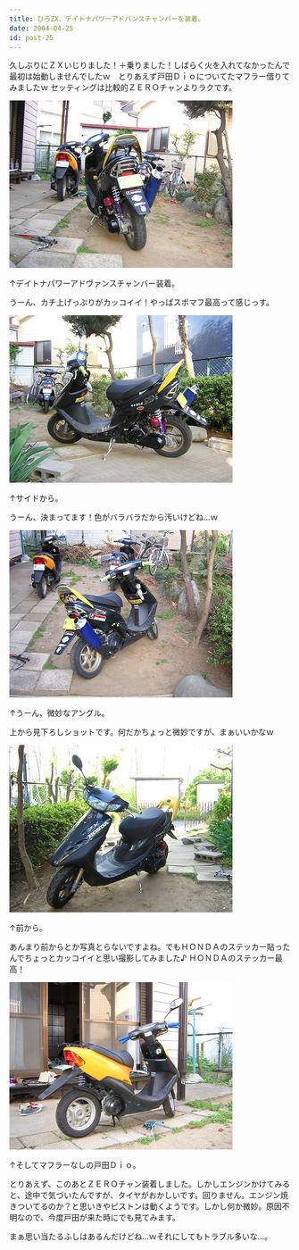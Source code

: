 ```yaml
---
title: ひろZX、デイトナパワーアドバンスチャンバーを装着。
date: 2004-04-25
id: post-25
---
```



<p class="sentence spacing10">久しぶりにＺＸいじりました！＋乗りました！しばらく火を入れてなかったんで最初は始動しませんでしたｗ　とりあえず戸田Ｄｉｏについてたマフラー借りてみましたｗ セッティングは比較的ＺＥＲＯチャンよりラクです。 </p>
<div class="center spacing"><img src="/photo/diary/2004.04.25_zx1.jpg" alt=""></div>
<p class="sentence">↑デイトナパワーアドヴァンスチャンバー装着。</p>
<p class="sentence spacing10">うーん、カチ上げっぷりがカッコイイ！やっぱスポマフ最高って感じっす。 </p>
<div class="center spacing"><img src="/photo/diary/2004.04.25_zx2.jpg" alt=""></div>
<p class="sentence">↑サイドから。</p>
<p class="sentence spacing10">うーん、決まってます！色がバラバラだから汚いけどね...ｗ </p>
<div class="center spacing"><img src="/photo/diary/2004.04.25_zx3.jpg" alt=""></div>
<p class="sentence">↑うーん、微妙なアングル。</p>
<p class="sentence spacing10">上から見下ろしショットです。何だかちょっと微妙ですが、まぁいいかなｗ</p>
<div class="center spacing"><img src="/photo/diary/2004.04.25_zx4.jpg" alt=""></div>
<p class="sentence">↑前から。</p>
<p class="sentence spacing10">あんまり前からとか写真とらないですよね。でもＨＯＮＤＡのステッカー貼ったんでちょっとカッコイイと思い撮影してみました♪ ＨＯＮＤＡのステッカー最高！</p>
<div class="center spacing"><img src="/photo/diary/2004.04.25_zx5.jpg" alt=""></div>
<p class="sentence">↑そしてマフラーなしの戸田Ｄｉｏ。</p>
<p class="sentence">とりあえず、このあとＺＥＲＯチャン装着しました。しかしエンジンかけてみると、途中で気づいたんですが、タイヤがおかしいです。回りません。エンジン焼きついてるのか？と思いきやピストンは動くようです。しかし何か微妙。原因不明なので、今度戸田が来た時にでも見てみます。</p>
<p class="sentence">まぁ思い当たるふしはあるんだけどね...ｗそれにしてもトラブル多いな...。 </p>
